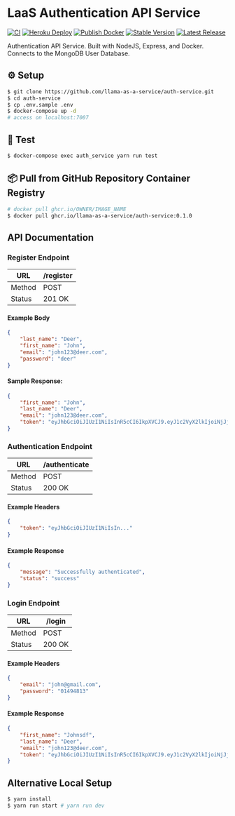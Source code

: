 # LaaS Authentication API Service

[![CI](https://github.com/llama-as-a-service/auth-service/actions/workflows/ci.yml/badge.svg?branch=main)](https://github.com/llama-as-a-service/auth-service/actions/workflows/ci.yml) [![Heroku Deploy](https://github.com/llama-as-a-service/auth-service/actions/workflows/heroku-deploy.yml/badge.svg?branch=main)](https://github.com/llama-as-a-service/auth-service/actions/workflows/heroku-deploy.yml) [![Publish Docker](https://github.com/llama-as-a-service/auth-service/actions/workflows/publish-to-ghcr.yml/badge.svg?branch=main)](https://github.com/llama-as-a-service/auth-service/actions/workflows/publish-to-ghcr.yml) [![Stable Version](https://img.shields.io/github/v/tag/llama-as-a-service/auth-service)](https://img.shields.io/github/v/tag/llama-as-a-service/auth-service) [![Latest Release](https://img.shields.io/github/v/release/llama-as-a-service/auth-service?color=%233D9970)](https://img.shields.io/github/v/tag/llama-as-a-service/auth-service?color=%233D9970)

Authentication API Service. Built with NodeJS, Express, and Docker. Connects to the MongoDB User Database.

## ⚙️ Setup
```sh
$ git clone https://github.com/llama-as-a-service/auth-service.git
$ cd auth-service
$ cp .env.sample .env
$ docker-compose up -d
# access on localhost:7007
```

## 🧪 Test
```sh
$ docker-compose exec auth_service yarn run test
```

## 📦 Pull from GitHub Repository Container Registry
```sh
# docker pull ghcr.io/OWNER/IMAGE_NAME
$ docker pull ghcr.io/llama-as-a-service/auth-service:0.1.0
```

## API Documentation

### Register Endpoint

| URL    | /register |
|--------|-----------|
| Method | POST      |
| Status | 201 OK    |

#### Example Body
```json
{
    "last_name": "Deer",
    "first_name": "John",
    "email": "john123@deer.com",
    "password": "deer"
}
```

#### Sample Response:
```json
{
    "first_name": "John",
    "last_name": "Deer",
    "email": "john123@deer.com",
    "token": "eyJhbGciOiJIUzI1NiIsInR5cCI6IkpXVCJ9.eyJ1c2VyX2lkIjoiNjJjYWRlMDMxMjgxNGRiMzc1ODY4ZmI2IiwiZW1haWwiOiJqb2huMTIzQGRlZXIuY29tIiwiaWF0IjoxNjU3NDYyMjc1LCJleHAiOjE2NTc0Njk0NzV9.6cbolc6eCVvK5PnlCew47K_ZjHvZT4EsjQiTt5jBG_8"
}
```

### Authentication Endpoint

| URL    | /authenticate |
|--------|---------------|
| Method | POST          |
| Status | 200 OK        |

#### Example Headers
```json
{
    "token": "eyJhbGciOiJIUzI1NiIsIn..."
}
```

#### Example Response
```json
{
    "message": "Successfully authenticated",
    "status": "success"
}
```

### Login Endpoint

| URL    | /login  |
|--------|---------|
| Method | POST    |
| Status | 200 OK  |

#### Example Headers
```json
{
    "email": "john@gmail.com",
    "password": "01494813"
}
```

#### Example Response
```json
{
    "first_name": "Johnsdf",
    "last_name": "Deer",
    "email": "john123@deer.com",
    "token": "eyJhbGciOiJIUzI1NiIsInR5cCI6IkpXVCJ9.eyJ1c2VyX2lkIjoiNjJjYWRlMDMxMjgxNGRiMzc1ODY4ZmI2IiwiZW1haWwiOiJqb2huMTIzQGRlZXIuY29tIiwiaWF0IjoxNjU3NDYzMzE1LCJleHAiOjE2NTc0NzA1MTV9.bVhocLT8V5UZaX-HpxbhlBuqu3L3dr0YfJhaOJStfvw"
}
```


## Alternative Local Setup
```sh
$ yarn install
$ yarn run start # yarn run dev
```